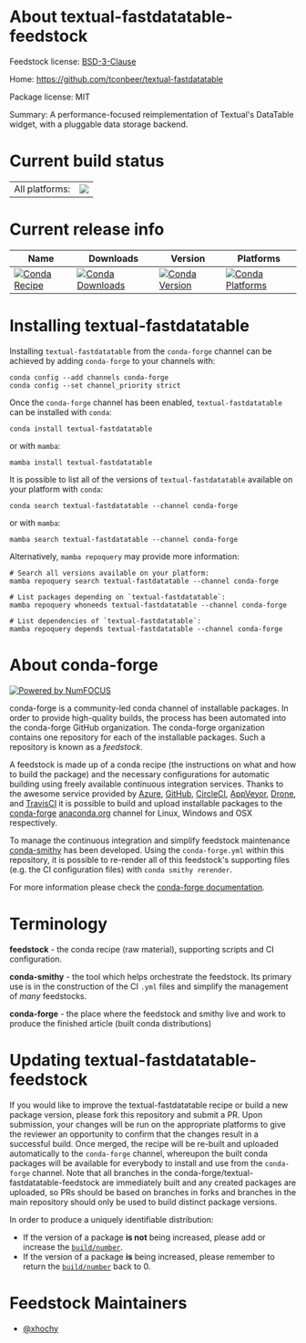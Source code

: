 About textual-fastdatatable-feedstock
=====================================

Feedstock license: [BSD-3-Clause](https://github.com/conda-forge/textual-fastdatatable-feedstock/blob/main/LICENSE.txt)

Home: https://github.com/tconbeer/textual-fastdatatable

Package license: MIT

Summary: A performance-focused reimplementation of Textual's DataTable widget, with a pluggable data storage backend.

Current build status
====================


<table><tr><td>All platforms:</td>
    <td>
      <a href="https://dev.azure.com/conda-forge/feedstock-builds/_build/latest?definitionId=20604&branchName=main">
        <img src="https://dev.azure.com/conda-forge/feedstock-builds/_apis/build/status/textual-fastdatatable-feedstock?branchName=main">
      </a>
    </td>
  </tr>
</table>

Current release info
====================

| Name | Downloads | Version | Platforms |
| --- | --- | --- | --- |
| [![Conda Recipe](https://img.shields.io/badge/recipe-textual--fastdatatable-green.svg)](https://anaconda.org/conda-forge/textual-fastdatatable) | [![Conda Downloads](https://img.shields.io/conda/dn/conda-forge/textual-fastdatatable.svg)](https://anaconda.org/conda-forge/textual-fastdatatable) | [![Conda Version](https://img.shields.io/conda/vn/conda-forge/textual-fastdatatable.svg)](https://anaconda.org/conda-forge/textual-fastdatatable) | [![Conda Platforms](https://img.shields.io/conda/pn/conda-forge/textual-fastdatatable.svg)](https://anaconda.org/conda-forge/textual-fastdatatable) |

Installing textual-fastdatatable
================================

Installing `textual-fastdatatable` from the `conda-forge` channel can be achieved by adding `conda-forge` to your channels with:

```
conda config --add channels conda-forge
conda config --set channel_priority strict
```

Once the `conda-forge` channel has been enabled, `textual-fastdatatable` can be installed with `conda`:

```
conda install textual-fastdatatable
```

or with `mamba`:

```
mamba install textual-fastdatatable
```

It is possible to list all of the versions of `textual-fastdatatable` available on your platform with `conda`:

```
conda search textual-fastdatatable --channel conda-forge
```

or with `mamba`:

```
mamba search textual-fastdatatable --channel conda-forge
```

Alternatively, `mamba repoquery` may provide more information:

```
# Search all versions available on your platform:
mamba repoquery search textual-fastdatatable --channel conda-forge

# List packages depending on `textual-fastdatatable`:
mamba repoquery whoneeds textual-fastdatatable --channel conda-forge

# List dependencies of `textual-fastdatatable`:
mamba repoquery depends textual-fastdatatable --channel conda-forge
```


About conda-forge
=================

[![Powered by
NumFOCUS](https://img.shields.io/badge/powered%20by-NumFOCUS-orange.svg?style=flat&colorA=E1523D&colorB=007D8A)](https://numfocus.org)

conda-forge is a community-led conda channel of installable packages.
In order to provide high-quality builds, the process has been automated into the
conda-forge GitHub organization. The conda-forge organization contains one repository
for each of the installable packages. Such a repository is known as a *feedstock*.

A feedstock is made up of a conda recipe (the instructions on what and how to build
the package) and the necessary configurations for automatic building using freely
available continuous integration services. Thanks to the awesome service provided by
[Azure](https://azure.microsoft.com/en-us/services/devops/), [GitHub](https://github.com/),
[CircleCI](https://circleci.com/), [AppVeyor](https://www.appveyor.com/),
[Drone](https://cloud.drone.io/welcome), and [TravisCI](https://travis-ci.com/)
it is possible to build and upload installable packages to the
[conda-forge](https://anaconda.org/conda-forge) [anaconda.org](https://anaconda.org/)
channel for Linux, Windows and OSX respectively.

To manage the continuous integration and simplify feedstock maintenance
[conda-smithy](https://github.com/conda-forge/conda-smithy) has been developed.
Using the ``conda-forge.yml`` within this repository, it is possible to re-render all of
this feedstock's supporting files (e.g. the CI configuration files) with ``conda smithy rerender``.

For more information please check the [conda-forge documentation](https://conda-forge.org/docs/).

Terminology
===========

**feedstock** - the conda recipe (raw material), supporting scripts and CI configuration.

**conda-smithy** - the tool which helps orchestrate the feedstock.
                   Its primary use is in the construction of the CI ``.yml`` files
                   and simplify the management of *many* feedstocks.

**conda-forge** - the place where the feedstock and smithy live and work to
                  produce the finished article (built conda distributions)


Updating textual-fastdatatable-feedstock
========================================

If you would like to improve the textual-fastdatatable recipe or build a new
package version, please fork this repository and submit a PR. Upon submission,
your changes will be run on the appropriate platforms to give the reviewer an
opportunity to confirm that the changes result in a successful build. Once
merged, the recipe will be re-built and uploaded automatically to the
`conda-forge` channel, whereupon the built conda packages will be available for
everybody to install and use from the `conda-forge` channel.
Note that all branches in the conda-forge/textual-fastdatatable-feedstock are
immediately built and any created packages are uploaded, so PRs should be based
on branches in forks and branches in the main repository should only be used to
build distinct package versions.

In order to produce a uniquely identifiable distribution:
 * If the version of a package **is not** being increased, please add or increase
   the [``build/number``](https://docs.conda.io/projects/conda-build/en/latest/resources/define-metadata.html#build-number-and-string).
 * If the version of a package **is** being increased, please remember to return
   the [``build/number``](https://docs.conda.io/projects/conda-build/en/latest/resources/define-metadata.html#build-number-and-string)
   back to 0.

Feedstock Maintainers
=====================

* [@xhochy](https://github.com/xhochy/)

